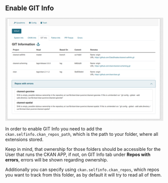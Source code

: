 ## Enable GIT Info

![Enabled GIT Info](assets/git.png)

In order to enable GIT Info you need to add the `ckan.selfinfo.ckan_repos_path`, which is the path to your folder, where all extensions stored.

Keep in mind, that ownership for those folders should be accessible for the User that runs the CKAN APP, if not, on GIT Info tab under **Repos with errors**, errors will be shown regarding ownership.

Additionally you can specify using `ckan.selfinfo.ckan_repos`, which repos you want to track from this folder, as by default it will try to read all of them.